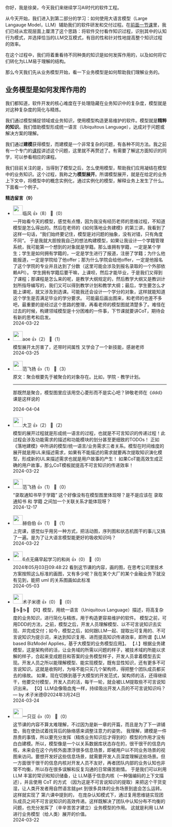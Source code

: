 你好，我是徐昊，今天我们来继续学习AI时代的软件工程。

从今天开始，我们进入到第二部分的学习：如何使用大语言模型（Large Langauge Model，LLM）辅助我们的软件研发和交付过程。在[前面一节课](https://time.geekbang.org/column/article/760312)里，我们已经从宏观层面上厘清了这个思路：将软件交付看作知识过程，识别其中的认知行为模式，并选择恰当的LLM交互模式，有目的性和针对性地提高整个知识过程的效率。

在这个过程中，我们将着重看待不同种类的知识是如何发挥作用的，以及如何将它们转化为LLM易于理解的结构。

那么今天我们先从业务模型开始，看一下业务模型是如何帮助我们理解业务的。

## 业务模型是如何发挥作用的

我们都知道，软件开发的核心难度在于处理隐藏在业务知识中的复杂度，模型就是对这种复杂度的简化与精炼。

我们通过模型捕捉领域或业务知识，使用模型构造更易维护的软件。模型就是**精粹的知识**。我们借助模型形成统一语言（Ubiquitous Language），达成对于问题或解决方案的理解。

我们通过**建模**获得模型，而建模是一个非常复杂的问题，有各种不同方法。我之前有一个专门的[课程](https://time.geekbang.org/column/article/392869)讲述这个问题，这里就不再赘述了。有需要了解这方面知识的同学，可以参看相应的课程。

我们目前关注的是，当得到了模型之后，怎么使用模型，帮助我们应用凝结在模型中的业务知识。这个过程，我称之为**模型展开**。所谓模型展开，就是在给定的业务上下文中，将模型中的概念实例化，通过实例化的模型，解释业务上发生了什么。下面看一个例子。
<div><strong>精选留言（9）</strong></div><ul>
<li><img src="https://static001.geekbang.org/account/avatar/00/11/7a/56/29877cb9.jpg" width="30px"><span>临风</span> 👍（8） 💬（0）<div>    一开始看今天的模型，感觉有点懵，因为我没有经历老师的思维过程，不知道模型是怎么得出的。然后在老师的《如何落地业务建模》的第三讲，我看到了这样一句话，“我们始终要记住，模型是对问题的抽象，没有对错，只有角度不同“。
    于是我就大胆按我自己的想法构建模型，如果让我设计一个学籍管理系统，我可能第一个想到的对象就是学籍。那么谁拥有学籍，一定是某个学生；学生是如何拥有学籍的，一定是学生进行了报道，注册了学籍；为什么他能报道，一定是学院给了他offer；那为什么学院会给他offer，一定是他报名了这个学院的专业并且达到了分数（这里可能会涉及到报名录取的一个外部依赖API）。
    学生拥有学籍后要干嘛，上课呗，然后才能毕业，于是我们又得到了课程；那课程是怎么来的呢，是教学大纲规定的，然后教学大纲又是教训计划所指导编写的，我们又可以得到教学计划和教学大纲；最后，学生要怎么才能上课呢，就又涉及到选课。可能我还会设计一个学分的对象，这样就能知道这个学生是否满足毕业的学分要求。
    可能最后画出图来，和老师的也差不多吧，最重要的是经过这个思路的整理，再看老师的模型图就清楚多了。难怪在过去的时候，构建领域模型是十分困难的一件事，下节课就要讲CoT，期待会有新的思考和启发。</div>2024-03-22</li><br/><li><img src="https://static001.geekbang.org/account/avatar/00/11/1d/de/62bfa83f.jpg" width="30px"><span>aoe</span> 👍（2） 💬（1）<div>模型展开太厉害了，还带时间属性
又学会了一个新技能，感谢老师</div>2024-03-25</li><br/><li><img src="https://static001.geekbang.org/account/avatar/00/29/87/e1/b3edcc09.jpg" width="30px"><span>范飞扬</span> 👍（1） 💬（3）<div>原文：聚合根要先于被聚合的对象存在。比如，学院 - 教学计划。



---
那既然是聚合，模型图里应该用空心菱形而不是实心吧？钟敬老师在《ddd》课是这样说的</div>2024-04-04</li><br/><li><img src="https://static001.geekbang.org/account/avatar/00/20/e3/44/791d0f5e.jpg" width="30px"><span>大卫</span> 👍（2） 💬（2）<div>模型的展开过程就是形成统一语言的过程，也就是不可言知识的传递过程！此过程会涉及功能需求的描述和功能模块的划分甚至更细致的TODOs！
正如《落地建模》中所讲的模型&#47;统一语言&#47;业务需求三者关系。模型在时间维度的展开就是用UL来描述需求，如果有不能描述的需求就要再次提取知识演化模型，形成新的UL来描述需求也就是用户故事的产生！
如果CoT能高效生成正确的用户故事，那么CoT模板就提高不可言知识的传递效率！</div>2024-03-22</li><br/><li><img src="https://static001.geekbang.org/account/avatar/00/29/87/e1/b3edcc09.jpg" width="30px"><span>范飞扬</span> 👍（1） 💬（0）<div>“录取通知书早于学籍” 这个好像没有在模型图里体现呀？是不是应该在 录取通知书 和 学籍 之间加一个关联关系才能体现呀？</div>2024-12-17</li><br/><li><img src="https://static001.geekbang.org/account/avatar/00/11/9c/f6/eca921d9.jpg" width="30px"><span>赫伯伯</span> 👍（1） 💬（1）<div>上完课，感觉似乎用另一种方式，把活动图，序列图和状态机图干的事儿又搞了一遍。是为了让大语言模型能更好的吸收知识吗？</div>2024-03-22</li><br/><li><img src="https://static001.geekbang.org/account/avatar/00/19/fd/58/1af629c7.jpg" width="30px"><span>6点无痛早起学习的和尚</span> 👍（0） 💬（0）<div>2024年05月03日09:48:22
看到这节课的内容，画的图，在思考公司里技术方案按照这么标准的画图，又有多少呢？我在某个大厂的某个金融业务下就没有见到，能把 uml 的关系图画如此标准</div>2024-05-03</li><br/><li><img src="https://static001.geekbang.org/account/avatar/00/1c/f6/27/c27599ae.jpg" width="30px"><span>术子米德</span> 👍（0） 💬（0）<div>🤔☕️🤔☕️🤔
【R】模型，用统一语言（Uniquitous Language）描述，将高复杂度的业务知识，进行简化与精炼，用于构造更容易维护的软件。
模型之前，可用DDD的方法，之前，模型之后，开发人员理解模型、以不可言说知识去实现、并完成交付；如今，模型之后，如何跟LLM一起、提取出可复用的、不可言说知识为提示词，来达到知识复用、进而提高知识传递效率，即所谓【LLM based BizModel Applies，基于大模型的业务模型应用】。
【.I.】根据业务建模型，这是架构师的活，让业务域的所需以问题的样子，被技术域的所能以求解的样子，合起来变成题目和答案的业务模型样子，开发人员拿着模型去实现。开发人员之所以能理解模型、能实现模型，既有显性知识，还有更多不可言说知识。这就是收购时，为啥不能只买几个架构师，得把整个团队成员都买去的缘故。
如果，现在切换到基于大模型的开发范式，架构师的活，还得继续干，他要交付模型，开发人员的活，每干一轮，就会被LLM提取些不可言说知识出来。
【Q】LLM会像吸血鬼一样，持续吸出开发人员的不可言说知识吗？
— by 术子米德@2024年3月24日</div>2024-03-24</li><br/><li><img src="https://static001.geekbang.org/account/avatar/00/0f/51/6e/efb76357.jpg" width="30px"><span>一只豆</span> 👍（0） 💬（0）<div>这节课的内容不算太难理解，不过因为是新一章的开篇，而且是为了下一讲铺垫，我在使劲试着找背后的脉络感来调整注意力的姿势。
我理解，建模是一件昂贵的事情，所以要充分发挥（精炼业务知识后才得到的）模型的作用才没有白白建模。所以，模型像是一个以关系数据库状态存在的，很干很干的信息内核，未来会在这个内核外面漂浮很多信息场景，即被用户以不同业务场景的视图来访问。要想开发好这些信息场景，就需要开发人员深度理解这些场景。但一方面很干很干的信息内核对开发人员不友好，再者团队内部的业务认知也非常不均衡，所以存在很多误解和反复沟通的日常痛苦剧情。
于是我们可以利用LLM 丰富的常识和知识储备，让 LLM基于信息内核（一种强编码的上下文描述），并且使用 CoT 的方式 （因为这是不可言说知识的提取）来把这个干货变湿，让人类开发者用自然语言就get 到很多具体的业务场景到底会怎么运转。这样就实现了 第六课中提到的， 在庞杂认知模式下，通过复用思维链实现团队成员之间不可言说知识的高效传递。这样既解决了团队中认知分布不均衡的问题，也充分发挥了（辛辛苦苦才建立）业务模型的作用。
这就是利用 LLM 进行业务模型（给人类）展开的价值。</div>2024-03-22</li><br/>
</ul>